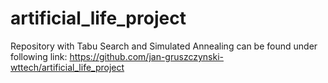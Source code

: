 # artificial_life_project
Repository with Tabu Search and Simulated Annealing can be found under following link:
https://github.com/jan-gruszczynski-wttech/artificial_life_project 
